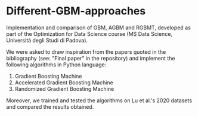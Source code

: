 # Different-GBM-approaches
Implementation and comparison of GBM, AGBM and RGBMT, developed as part of the Optimization for Data Science course (MS Data Science, Università degli Studi di Padova). 

We were asked to draw inspiration from the papers quoted in the bibliography (see: "Final paper" in the repository) and implement the following algorithms in Python language: 
1. Gradient Boosting Machine
2. Accelerated Gradient Boosting Machine
3. Randomized Gradient Boosting Machine 

Moreover, we trained and tested the algorithms on Lu et al.'s 2020 datasets and compared the results obtained. 
